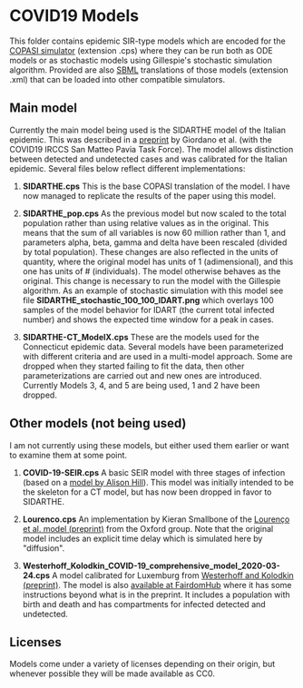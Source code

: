 # COVID19 Models
This folder contains epidemic SIR-type models which are encoded for the [COPASI simulator](http://copasi.org) (extension .cps) where they can be run both as ODE models or as stochastic models using Gillespie's stochastic simulation algorithm. Provided are also [SBML](http://sbml.org) translations of those models (extension .xml) that can be loaded into other compatible simulators.

## Main model

Currently the main model being used is the SIDARTHE model of the Italian epidemic. This was described in a [preprint](https://arxiv.org/abs/2003.09861) by Giordano et al. (with the COVID19 IRCCS San Matteo Pavia Task Force). The model allows distinction between detected and undetected cases and was calibrated for the Italian epidemic. Several files below reflect different implementations:

1. **SIDARTHE.cps** This is the base COPASI translation of the model.  I have now managed to replicate the results of the paper using this model.

2. **SIDARTHE\_pop.cps** As the previous model but now scaled to the total population rather than using relative values as in the original. This means that the sum of all variables is now 60 million rather than 1, and parameters alpha, beta, gamma and delta have been rescaled (divided by total population). These changes are also reflected in the units of quantity, where the original model has units of 1 (adimensional), and this one has units of # (individuals). The model otherwise behaves as the original. This change is necessary to run the model with the Gillespie algorithm. As an example of stochastic simulation with this model see file **SIDARTHE_stochastic_100_100_IDART.png** which overlays 100 samples of the model behavior for IDART (the current total infected number) and shows the expected time window for a peak in cases.

3. **SIDARTHE-CT_ModelX.cps** These are the models used for the Connecticut epidemic data. Several models have been parameterized with different criteria and are used in a multi-model approach. Some are dropped when they started failing to fit the data, then other parameterizations are carried out and new ones are introduced. Currently Models 3, 4, and 5 are being used, 1 and 2 have been dropped. 

## Other models (not being used)

I am not currently using these models, but either used them earlier or want to examine them at some point.

1. **COVID-19-SEIR.cps** A basic SEIR model with three stages of infection (based on a [model by Alison Hill](https://alhill.shinyapps.io/COVID19seir/)). This model was initially intended to be the skeleton for a CT model, but has now been dropped in favor to SIDARTHE.

2. **Lourenco.cps** An implementation by Kieran Smallbone of the  [Lourenço​ et al. model (preprint)](https://www.medrxiv.org/content/10.1101/2020.03.24.20042291v1) from the Oxford group. Note that the original model includes an explicit time delay which is simulated here by "diffusion".

3. **Westerhoff_Kolodkin_COVID-19_comprehensive_model_2020-03-24.cps** A model calibrated for Luxemburg from [Westerhoff and Kolodkin (preprint)](https://www.medrxiv.org/content/10.1101/2020.03.29.20045039v1). The model is also [available at FairdomHub](https://fairdomhub.org/models/693?version=1) where it has some instructions beyond what is in the preprint. It includes a population with birth and death and has compartments for infected detected and undetected.

## Licenses
Models come under a variety of licenses depending on their origin, but whenever possible they will be made available as CC0.

